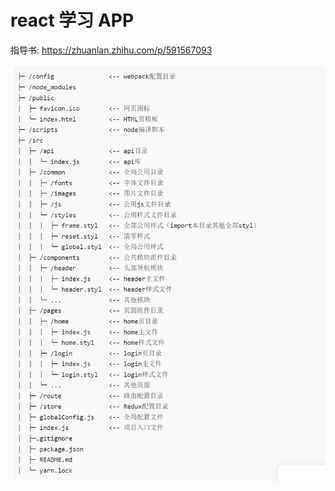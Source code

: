 # react 学习 APP

指导书: https://zhuanlan.zhihu.com/p/591567093

![1715835470146](images/README/1715835470146.png)

